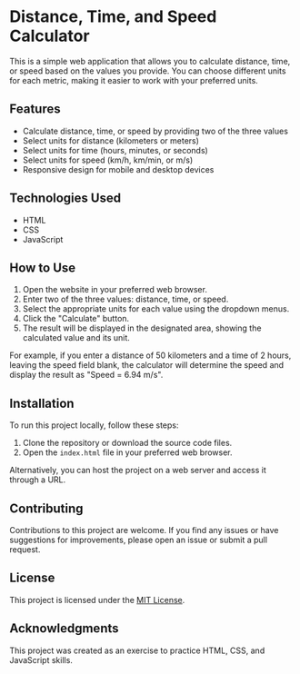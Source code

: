# Distance, Time, and Speed Calculator

This is a simple web application that allows you to calculate distance, time, or speed based on the values you provide. You can choose different units for each metric, making it easier to work with your preferred units.

## Features

- Calculate distance, time, or speed by providing two of the three values
- Select units for distance (kilometers or meters)
- Select units for time (hours, minutes, or seconds)
- Select units for speed (km/h, km/min, or m/s)
- Responsive design for mobile and desktop devices

## Technologies Used

- HTML
- CSS
- JavaScript

## How to Use

1. Open the website in your preferred web browser.
2. Enter two of the three values: distance, time, or speed.
3. Select the appropriate units for each value using the dropdown menus.
4. Click the "Calculate" button.
5. The result will be displayed in the designated area, showing the calculated value and its unit.

For example, if you enter a distance of 50 kilometers and a time of 2 hours, leaving the speed field blank, the calculator will determine the speed and display the result as "Speed = 6.94 m/s".

## Installation

To run this project locally, follow these steps:

1. Clone the repository or download the source code files.
2. Open the `index.html` file in your preferred web browser.

Alternatively, you can host the project on a web server and access it through a URL.

## Contributing

Contributions to this project are welcome. If you find any issues or have suggestions for improvements, please open an issue or submit a pull request.

## License

This project is licensed under the [MIT License](LICENSE).

## Acknowledgments

This project was created as an exercise to practice HTML, CSS, and JavaScript skills.